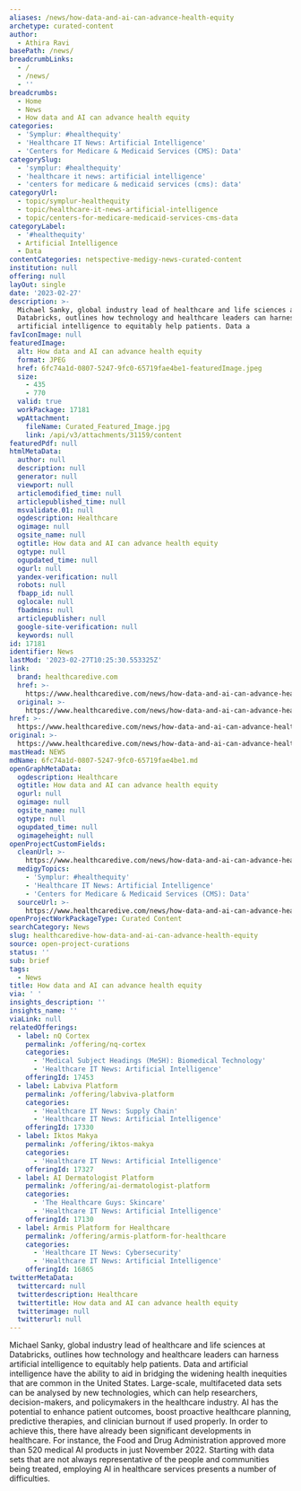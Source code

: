 ```yaml
---
aliases: /news/how-data-and-ai-can-advance-health-equity
archetype: curated-content
author:
  - Athira Ravi
basePath: /news/
breadcrumbLinks:
  - /
  - /news/
  - ''
breadcrumbs:
  - Home
  - News
  - How data and AI can advance health equity
categories:
  - 'Symplur: #healthequity'
  - 'Healthcare IT News: Artificial Intelligence'
  - 'Centers for Medicare & Medicaid Services (CMS): Data'
categorySlug:
  - 'symplur: #healthequity'
  - 'healthcare it news: artificial intelligence'
  - 'centers for medicare & medicaid services (cms): data'
categoryUrl:
  - topic/symplur-healthequity
  - topic/healthcare-it-news-artificial-intelligence
  - topic/centers-for-medicare-medicaid-services-cms-data
categoryLabel:
  - '#healthequity'
  - Artificial Intelligence
  - Data
contentCategories: netspective-medigy-news-curated-content
institution: null
offering: null
layOut: single
date: '2023-02-27'
description: >-
  Michael Sanky, global industry lead of healthcare and life sciences at
  Databricks, outlines how technology and healthcare leaders can harness
  artificial intelligence to equitably help patients. Data a
favIconImage: null
featuredImage:
  alt: How data and AI can advance health equity
  format: JPEG
  href: 6fc74a1d-0807-5247-9fc0-65719fae4be1-featuredImage.jpeg
  size:
    - 435
    - 770
  valid: true
  workPackage: 17181
  wpAttachment:
    fileName: Curated_Featured_Image.jpg
    link: /api/v3/attachments/31159/content
featuredPdf: null
htmlMetaData:
  author: null
  description: null
  generator: null
  viewport: null
  articlemodified_time: null
  articlepublished_time: null
  msvalidate.01: null
  ogdescription: Healthcare
  ogimage: null
  ogsite_name: null
  ogtitle: How data and AI can advance health equity
  ogtype: null
  ogupdated_time: null
  ogurl: null
  yandex-verification: null
  robots: null
  fbapp_id: null
  oglocale: null
  fbadmins: null
  articlepublisher: null
  google-site-verification: null
  keywords: null
id: 17181
identifier: News
lastMod: '2023-02-27T10:25:30.553325Z'
link:
  brand: healthcaredive.com
  href: >-
    https://www.healthcaredive.com/news/how-data-and-ai-can-advance-health-equity-michael-sanky-databricks/642697/
  original: >-
    https://www.healthcaredive.com/news/how-data-and-ai-can-advance-health-equity-michael-sanky-databricks/642697/
href: >-
  https://www.healthcaredive.com/news/how-data-and-ai-can-advance-health-equity-michael-sanky-databricks/642697/
original: >-
  https://www.healthcaredive.com/news/how-data-and-ai-can-advance-health-equity-michael-sanky-databricks/642697/
mastHead: NEWS
mdName: 6fc74a1d-0807-5247-9fc0-65719fae4be1.md
openGraphMetaData:
  ogdescription: Healthcare
  ogtitle: How data and AI can advance health equity
  ogurl: null
  ogimage: null
  ogsite_name: null
  ogtype: null
  ogupdated_time: null
  ogimageheight: null
openProjectCustomFields:
  cleanUrl: >-
    https://www.healthcaredive.com/news/how-data-and-ai-can-advance-health-equity-michael-sanky-databricks/642697/
  medigyTopics:
    - 'Symplur: #healthequity'
    - 'Healthcare IT News: Artificial Intelligence'
    - 'Centers for Medicare & Medicaid Services (CMS): Data'
  sourceUrl: >-
    https://www.healthcaredive.com/news/how-data-and-ai-can-advance-health-equity-michael-sanky-databricks/642697/
openProjectWorkPackageType: Curated Content
searchCategory: News
slug: healthcaredive-how-data-and-ai-can-advance-health-equity
source: open-project-curations
status: ''
sub: brief
tags:
  - News
title: How data and AI can advance health equity
via: ' '
insights_description: ''
insights_name: ''
viaLink: null
relatedOfferings:
  - label: nQ Cortex
    permalink: /offering/nq-cortex
    categories:
      - 'Medical Subject Headings (MeSH): Biomedical Technology'
      - 'Healthcare IT News: Artificial Intelligence'
    offeringId: 17453
  - label: Labviva Platform
    permalink: /offering/labviva-platform
    categories:
      - 'Healthcare IT News: Supply Chain'
      - 'Healthcare IT News: Artificial Intelligence'
    offeringId: 17330
  - label: Iktos Makya
    permalink: /offering/iktos-makya
    categories:
      - 'Healthcare IT News: Artificial Intelligence'
    offeringId: 17327
  - label: AI Dermatologist Platform
    permalink: /offering/ai-dermatologist-platform
    categories:
      - 'The Healthcare Guys: Skincare'
      - 'Healthcare IT News: Artificial Intelligence'
    offeringId: 17130
  - label: Armis Platform for Healthcare
    permalink: /offering/armis-platform-for-healthcare
    categories:
      - 'Healthcare IT News: Cybersecurity'
      - 'Healthcare IT News: Artificial Intelligence'
    offeringId: 16865
twitterMetaData:
  twittercard: null
  twitterdescription: Healthcare
  twittertitle: How data and AI can advance health equity
  twitterimage: null
  twitterurl: null
---
```

<p>Michael Sanky, global industry lead of healthcare and life sciences at Databricks, outlines how technology and healthcare leaders can harness artificial intelligence to equitably help patients. Data and artificial intelligence have the ability to aid in bridging the widening health inequities that are common in the United States. Large-scale, multifaceted data sets can be analysed by new technologies, which can help researchers, decision-makers, and policymakers in the healthcare industry. AI has the potential to enhance patient outcomes, boost proactive healthcare planning, predictive therapies, and clinician burnout if used properly. In order to achieve this, there have already been significant developments in healthcare. For instance, the Food and Drug Administration approved more than 520 medical AI products in just November 2022. Starting with data sets that are not always representative of the people and communities being treated, employing AI in healthcare services presents a number of difficulties.</p>